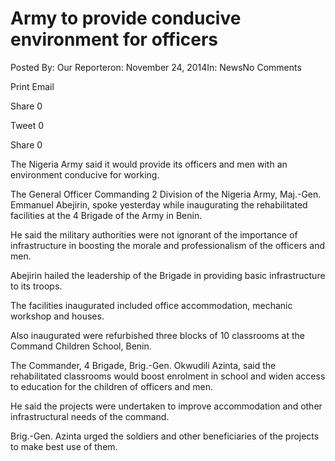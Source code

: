 # Army to provide conducive environment for officers

Posted By: Our Reporteron: November 24, 2014In: NewsNo Comments

Print Email

Share 0

Tweet 0

Share 0

The Nigeria Army said it would provide its officers and men with an environment conducive for working.

The General Officer Commanding 2 Division of the Nigeria Army, Maj.-Gen. Emmanuel Abejirin, spoke yesterday while inaugurating the rehabilitated facilities at the 4 Brigade of the Army in Benin.

He said the military authorities were not ignorant of the importance of infrastructure in boosting the morale and professionalism of the officers and men.

Abejirin hailed the leadership of the Brigade in providing basic infrastructure to its troops.

The facilities inaugurated included office accommodation, mechanic workshop and houses.

Also inaugurated were refurbished three blocks of 10 classrooms at the Command Children School, Benin.

The Commander, 4 Brigade, Brig.-Gen. Okwudili Azinta, said the rehabilitated classrooms would boost enrolment in school and widen access to education for the children of officers and men.

He said the projects were undertaken to improve accommodation and other infrastructural needs of the command.

Brig.-Gen. Azinta urged the soldiers and other beneficiaries of the projects to make best use of them.
